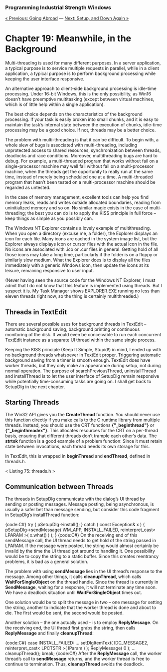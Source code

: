 ﻿### Programming Industrial Strength Windows
[« Previous: Going Abroad](Chapter-18-Going-Abroad) — [Next: Setup, and Down Again »](Chapter-20-Setup-and-Down-Again)
# Chapter 19: Meanwhile, in the Background

Multi-threading is used for many different purposes. In a server application, a typical purpose is to service multiple requests in parallel, while in a client application, a typical purpose is to perform background processing while keeping the user interface responsive. 

An alternative approach to client-side background processing is idle-time processing. Under 16-bit Windows, this is the only possibility, as Win16 doesn’t have preemptive multitasking (except between virtual machines, which is of little help within a single application).

The best choice depends on the characteristics of the background processing. If your task is easily broken into small chunks, and it is easy to maintain the task’s internal state between the execution of chunks, idle-time processing may be a good choice. If not, threads may be a better choice.

The problem with multi-threading is that it can be difficult. To begin with, a whole slew of bugs is associated with multi-threading, including unprotected access to shared resources, synchronization between threads, deadlocks and race conditions. Moreover, multithreading bugs are hard to debug. For example, a multi-threaded program that works without fail on a single-processor machine may well fail without fail on a multi-processor machine, when the threads get the opportunity to really run at the same time, instead of merely being scheduled one at a time. A multi-threaded program that hasn’t been tested on a multi-processor machine should be regarded as untested.

In the case of memory management, excellent tools can help you find memory leaks, reads and writes outside allocated boundaries, reading from uninitialized memory and so on. No similar magic exists in the case of multi-threading; the best you can do is to apply the KISS principle in full force – keep things as simple as you possibly can. 

The Windows NT Explorer contains a lovely example of multithreading. When you open a directory (excuse me, a folder), the Explorer displays an icon for each file. Many icons are cached in the system image list, but the Explorer always displays icon or cursor files with the actual icon in the file. No icons are associated with .ico or .cur files in general. Getting hold of all those icons may take a long time, particularly if the folder is on a floppy or similarly slow medium. What the Explorer does is to display all the files immediately with a generic Windows icon, then update the icons at its leisure, remaining responsive to user input.

(Never having seen the source code for the Windows NT Explorer, I must admit that I do not know that this feature is implemented using threads. But I suspect it is. My Task Manager shows EXPLORER.EXE running no less than eleven threads right now, so the thing is certainly multithreaded.)

## Threads in TextEdit

There are several possible uses for background threads in TextEdit – automatic background saving, background printing or continuous monitoring of the disk. It would even be conceivable to run each concurrent TextEdit instance as a separate UI thread within the same single process. 

Keeping the KISS principle (Keep It Simple, Stupid!) in mind, I ended up with no background threads whatsoever in TextEdit proper. Triggering automatic background saving from a timer is smooth enough. TextEdit does have worker threads, but they only make an appearance during setup, not during normal operation. The purpose of searchPreviousThread, uninstallThread and installThread is to let the user interface of SetupDlg remain responsive while potentially time-consuming tasks are going on. I shall get back to SetupDlg in the next chapter.

## Starting Threads

The Win32 API gives you the **CreateThread** function. You should never use this function directly if you make calls to the C runtime library from multiple threads. Instead, you should use the CRT functions **{"_beginthread"}** or **{"_beginthreadex"}**. This allocates resources for the CRT on a per-thread basis, ensuring that different threads don’t trample each other’s data. The **strtok** function is a good example of a problem function: Since it must retain state between invocations, each thread needs its own storage for this.

In TextEdit, this is wrapped in **beginThread** and **endThread**, defined in threads.h.

< Listing 75: threads.h >

## Communication between Threads

The threads in SetupDlg communicate with the dialog’s UI thread by sending or posting messages. Message posting, being asynchronous, is usually a safer bet than message sending, but consider this code fragment in SetupDlg’s installThread function:

{code:C#}
try {
   pSetupDlg->install();
}
catch ( const Exception& x ) {
   pSetupDlg->sendMessage( WM_APP, INSTALL_FAILED, 
      reinterpret_cast< LPARAM >( x.what() ) );
}
{code:C#}
On the receiving end of this sendMessage call, the UI thread needs to get hold of the string passed in LPARAM. If the message were posted, the string would almost certainly be invalid by the time the UI thread got around to handling it. One possibility would be to copy the string to a static buffer. Since this creates reentrancy problems, it is bad as a general solution.

The problem with using **sendMessage** lies in the UI thread’s response to the message. Among other things, it calls **cleanupThread**, which calls **WaitForSingleObject** on the thread handle. Since the thread is currently in **SendMessage**, waiting for a response, it will not terminate any time soon. We have a deadlock situation until **WaitForSingleObject** times out.

One solution would be to split the message in two – one message for setting the string, another to indicate that the worker thread is done and about to die. The first would be sent, the second would be posted.

Another solution – the one actually used – is to employ **ReplyMessage**. On the receiving end, the UI thread first grabs the string, then calls **ReplyMessage** and finally **cleanupThread**:

{code:C#}
case INSTALL_FAILED:
   ...
   setDlgItemText( 
      IDC_MESSAGE2, reinterpret_cast< LPCTSTR >( lParam ) );
   ReplyMessage( 0 );
   ...
   cleanupThread();
   break;
{code:C#}
After the **ReplyMessage** call, the worker thread’s call to **sendMessage** returns, and the worker thread is free to continue to termination. Thus, **cleanupThread** avoids the deadlock.
